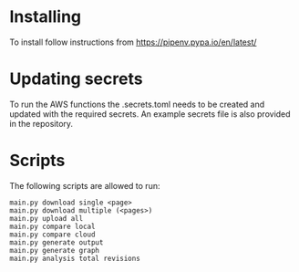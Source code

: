 # Installing
To install follow instructions from https://pipenv.pypa.io/en/latest/

# Updating secrets
To run the AWS functions the .secrets.toml needs to be created and updated with the required secrets. An example secrets file is also provided in the repository.

# Scripts
The following scripts are allowed to run:
```
main.py download single <page>
main.py download multiple (<pages>)
main.py upload all
main.py compare local
main.py compare cloud
main.py generate output
main.py generate graph
main.py analysis total revisions
```